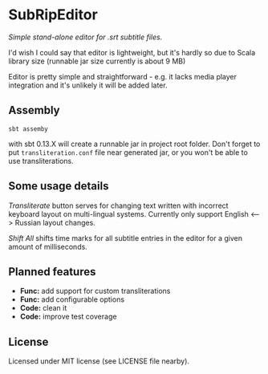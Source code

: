 SubRipEditor
============

*Simple stand-alone editor for .srt subtitle files.*

I'd wish I could say that editor is lightweight, but it's hardly so due to Scala library size (runnable jar size currently is about 9 MB)

Editor is pretty simple and straightforward - e.g. it lacks media player integration
and it's unlikely it will be added later.


Assembly
--------

```
sbt assemby
```
with sbt 0.13.X will create a runnable jar in project root folder.
Don't forget to put `transliteration.conf` file near generated jar, or you won't be able to use transliterations.


Some usage details
------------------

*Transliterate* button serves for changing text written with incorrect keyboard layout on multi-lingual systems.
Currently only support English <--> Russian layout changes.

*Shift All* shifts time marks for all subtitle entries in the editor for a given amount of milliseconds.


Planned features
----------------

* **Func:** add support for custom transliterations
* **Func:** add configurable options
* **Code:** clean it
* **Code:** improve test coverage

License
-------

Licensed under MIT license (see LICENSE file nearby).
